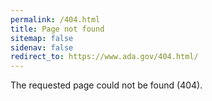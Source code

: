 ```yaml
---
permalink: /404.html
title: Page not found
sitemap: false
sidenav: false
redirect_to: https://www.ada.gov/404.html/
---
```


The requested page could not be found (404).
